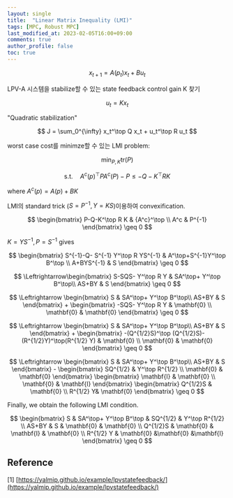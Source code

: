```yaml
---
layout: single
title:  "Linear Matrix Inequality (LMI)"
tags: [MPC, Robust MPC]
last_modified_at: 2023-02-05T16:00+09:00
comments: true
author_profile: false
toc: true
---
```


$$
x_{t+1} = A(p_t)x_t + Bu_t 
$$

LPV-A 시스템을 stabilize할 수 있는 state feedback control gain K 찾기

$$
u_t = Kx_t
$$

"Quadratic stabilization"

$$
J = \sum_0^{\infty} x_t^\top Q x_t + u_t^\top R u_t
$$

worst case cost를 minimze할 수 있는 LMI problem:

$$
    \min_{P,K} \text{tr}(P)
$$

$$
    \text{s.t.} \quad A^c(p)^\top P A^c(P) - P \leq -Q - K^\top R K
$$

where $A^c(p) = A(p) + BK$

LMI의 standard trick ($S=P^{-1}, Y=KS$)이용하여 convexification.


$$
\begin{bmatrix}
P-Q-K^\top R K & {A^c}^\top \\
A^c & P^{-1}
\end{bmatrix} \geq 0
$$

$K = YS^{-1}, P = S^{-1}$ gives

$$
\begin{bmatrix}
S^{-1}-Q- S^{-1} Y^\top R YS^{-1} & A^\top+S^{-1}Y^\top B^\top \\
A+BYS^{-1} & S
\end{bmatrix} \geq 0
$$

$$
\Leftrightarrow\begin{bmatrix}
S-SQS- Y^\top R Y & SA^\top+ Y^\top B^\top\\
AS+BY & S
\end{bmatrix} \geq 0
$$

$$
\Leftrightarrow
\begin{bmatrix}
S & SA^\top+ Y^\top B^\top\\
AS+BY & S
\end{bmatrix} + 
\begin{bmatrix}
-SQS- Y^\top R Y & \mathbf{0} \\
\mathbf{0} & \mathbf{0}
\end{bmatrix} 
\geq 0
$$

$$
\Leftrightarrow
\begin{bmatrix}
S & SA^\top+ Y^\top B^\top\\
AS+BY & S
\end{bmatrix} + 
\begin{bmatrix}
-(Q^{1/2}S)^\top (Q^{1/2}S)- (R^{1/2}Y)^\top(R^{1/2} Y) & \mathbf{0} \\
\mathbf{0} & \mathbf{0}
\end{bmatrix} 
\geq 0
$$

$$
\Leftrightarrow
\begin{bmatrix}
S & SA^\top+ Y^\top B^\top\\
AS+BY & S
\end{bmatrix} - 
\begin{bmatrix}
SQ^{1/2}  & Y^\top R^{1/2} \\
\mathbf{0} & \mathbf{0}
\end{bmatrix} 
\begin{bmatrix}
\mathbf{I}  & \mathbf{0} \\
\mathbf{0} & \mathbf{I}
\end{bmatrix} 
\begin{bmatrix}
Q^{1/2}S  & \mathbf{0}  \\
R^{1/2} Y& \mathbf{0}
\end{bmatrix} 
\geq 0
$$

Finally, we obtain the following LMI condition.


$$
\begin{bmatrix}
S & SA^\top+ Y^\top B^\top & SQ^{1/2} & Y^\top R^{1/2} \\
AS+BY & S & \mathbf{0}  & \mathbf{0}  \\
Q^{1/2}S & \mathbf{0}  & \mathbf{I} & \mathbf{0}  \\
R^{1/2} Y & \mathbf{0} &\mathbf{0} &\mathbf{I} 
\end{bmatrix} 
\geq 0
$$

## Reference
















[1] [https://yalmip.github.io/example/lpvstatefeedback/](https://yalmip.github.io/example/lpvstatefeedback/)